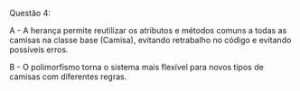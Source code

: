 Questão 4:

A - A herança permite reutilizar os atributos e métodos comuns a todas as camisas na classe base (Camisa), evitando retrabalho no código e evitando possíveis erros.

B - O polimorfismo torna o sistema mais flexível para novos tipos de camisas com diferentes regras.
